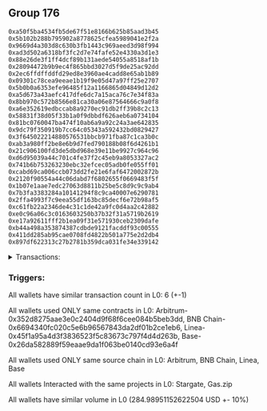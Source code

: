 ## Group 176

```0xba2e68bd61c3252e095a7c40a7ad015fc4003eda
0xa50f5ba4534fb5de67f51e8166b625b85aad3b45
0x5b102b288b795902a8778625cfea5989041e2f2a
0x9669d4a303d8c630b3fb1443c969aeed3d98f994
0xad3d502a6318bf3fc2d7e74fafe52e4330a3d1e3
0x88e26de3f1ff4dcf89b131aede54055a8518af1b
0x28094472b9b9ec4f865bbd3027d5f9de25ac92dd
0x2ec6ffdffddfd29ed8e3960ae4cadd8e65ab1b89
0x09301c78cea9eeae1b19f9e05d47a97ff25e2707
0x5b0b0a6353efe96485f12a1166865d04849d12d2
0xa5d673a43aefc417dfe6dc7a15aca76c7e34f83a
0x8bb970c572b8566e81ca30a06e87564666c9a0f8
0xa6e352619edbccab8a9270ec91db2ff39b8c2c13
0x58831f38d05f33b1a0f9dbbdf626aeb6a0734104
0x81bc0760047ba474f10ab6a9a92c24a3ae642835
0x9dc79f350919b7cc64c05343a592432bd0829427
0x3f645022214880576531bbcb971fba87c1ca3b0c
0xab3a980ff2be8e6b9d7fed790188b08f6d4261b1
0x21c906100fd3de5dbd968e39e11be9927c964c96
0xd6d95039a44c701c4fe37f2c45eb9a8053327ac2
0x741b6b753263230ebc32efcec05adb0fe055ff01
0xcabd69ca006ccb073dd2fe21e6faf6472002872b
0x2120f90554a44c06dabd7f6802655f0669483f5f
0x1b07e1aae7edc27063d8811b25be5c8d9c9c9ab4
0x7b3fa3383284a10141294f8c9ca40007e6290781
0x2ffa4993f7c9eea55df163bc85decf6e72b98af5
0xc61fb22a2346de4c31c1de42a9fc0d4aa2c42882
0xe0c96a06c3c0163603250b37b32f31a5719b2619
0xe17a92611fff2b1ea09f31e571930ceb2309dafe
0xb44a498a353874387cdbde9121facddf93c00555
0x411dd285ab95cae0708fd4822b501a775e2d2db4
0x897df622313c27b2781b359dca031fe34e339142
```
<details>
<summary>Transactions:</summary>

Hashes: 

Wallet: 0xba2e68bd61c3252e095a7c40a7ad015fc4003eda

       Hash: 0x8a3b1c6f9d6e4e7421cf52386e9026b0bfb8677169b762bd2d8a098061afb387
         - source chain: Arbitrum
         - destination chain: BNB Chain
         - project: Stargate
         - contract: 0x352d8275aae3e0c2404d9f68f6cee084b5beb3dd
         - value USD: 28.042622228
       Hash: 0xcc20b4ecbcd73745c8b7c382372018faf160f8775f8f7b11ea6e060be5d1283a
         - source chain: BNB Chain
         - destination chain: Base
         - project: Stargate
         - contract: 0x6694340fc020c5e6b96567843da2df01b2ce1eb6
         - value USD: 29.104385073
       Hash: 0x9d4cbae808e4b5350f0dfacfdadd1898c65c1072cdd0acddff6cdc6f0142987b
         - source chain: Linea
         - destination chain: Base
         - project: Stargate
         - contract: 0x45f1a95a4d3f3836523f5c83673c797f4d4d263b
         - value USD: 185.946724252
       Hash: 0xdbe713fefbeb0a853bbabd763d1960fdb62e1d049a6533c5944ec242ce9b9cfa
         - source chain: Base
         - destination chain: Metis
         - project: Gas.zip
         - contract: 0x26da582889f59eaae9da1f063be0140cd93e6a4f
         - value USD: 1.482302901e-06
       Hash: 0x1c831a028629f6657eb4cf43bd74ed394cdeb0bf9ce5e6d2a7a709f9d92028bd
         - source chain: Linea
         - destination chain: Base
         - project: Stargate
         - contract: 0x45f1a95a4d3f3836523f5c83673c797f4d4d263b
         - value USD: 41.895778075
       Hash: 0xe79f15adb16c7e12a6b87de6a2828e6f273746bc965d9e4ada06ae6ada8d2b1e
         - source chain: Base
         - destination chain: Metis
         - project: Gas.zip
         - contract: 0x26da582889f59eaae9da1f063be0140cd93e6a4f
         - value USD: 4.159221848e-07
Wallet: 0xa50f5ba4534fb5de67f51e8166b625b85aad3b45

       Hash:0xe85839909e298901ffb602834152c503bcebb1ecf5ed8d277fcfbea4d8d7b601
         - source chain: Arbitrum
         - destination chain: BNB Chain
         - project: Stargate
         - contract: 0x352d8275aae3e0c2404d9f68f6cee084b5beb3dd
         - value USD: 29.469724655
       Hash:0x4a1a0bc85cadddcfdbf2c34f961c94fd73723eb930f77fed366a9c62bc05f093
         - source chain: BNB Chain
         - destination chain: Base
         - project: Stargate
         - contract: 0x6694340fc020c5e6b96567843da2df01b2ce1eb6
         - value USD: 31.126062317
       Hash:0xc48fd385c87dbd39aa626aae0304cdec7820749387caa663750e917573da24aa
         - source chain: Linea
         - destination chain: Base
         - project: Stargate
         - contract: 0x45f1a95a4d3f3836523f5c83673c797f4d4d263b
         - value USD: 176.78810098
       Hash:0x61d65e39cbed0e362d52a4810be9355a4e5e8d2096d4ab97c693160176258665
         - source chain: Base
         - destination chain: Arbitrum
         - project: Gas.zip
         - contract: 0x26da582889f59eaae9da1f063be0140cd93e6a4f
         - value USD: 4.763357939e-05
       Hash:0x17c738156a257117c043da871ac37cf5c7fad70b928b98830786c2ba18fee416
         - source chain: Linea
         - destination chain: Base
         - project: Stargate
         - contract: 0x45f1a95a4d3f3836523f5c83673c797f4d4d263b
         - value USD: 42.826777452
       Hash:0x9bfc77408f7e0db7ea2e57fdad44be449ca8b34289f5f33f773346fe6023874f
         - source chain: Base
         - destination chain: Zora
         - project: Gas.zip
         - contract: 0x26da582889f59eaae9da1f063be0140cd93e6a4f
         - value USD: 7.443496855e-05
Wallet: 0x5b102b288b795902a8778625cfea5989041e2f2a

       Hash:0x8a22811cfd511bc5204721b5818ffd8ef1feb9ed8882700c587a30b47f00849a
         - source chain: Arbitrum
         - destination chain: BNB Chain
         - project: Stargate
         - contract: 0x352d8275aae3e0c2404d9f68f6cee084b5beb3dd
         - value USD: 29.328959247
       Hash:0xce76351640df96bc4bba549b1b8b91ed3218a2aa966b3588c10778fc4c37e140
         - source chain: BNB Chain
         - destination chain: Base
         - project: Stargate
         - contract: 0x6694340fc020c5e6b96567843da2df01b2ce1eb6
         - value USD: 30.499825544
       Hash:0x7feaf5c6ee2a83c381b6926bb76eaf11eb4ddcdeacbe1ce141b271781d3931ab
         - source chain: Linea
         - destination chain: Base
         - project: Stargate
         - contract: 0x45f1a95a4d3f3836523f5c83673c797f4d4d263b
         - value USD: 174.689704783
       Hash:0xeebc9b8366351846babde4ebc5280e522fdf5faf52c0b64cba43c1dedab27368
         - source chain: Base
         - destination chain: Metis
         - project: Gas.zip
         - contract: 0x26da582889f59eaae9da1f063be0140cd93e6a4f
         - value USD: 1.091756029e-06
       Hash:0xef84a4becde2931330a393c807db3a320e590ab2fe4a333b41ec67d1873f1266
         - source chain: Linea
         - destination chain: Base
         - project: Stargate
         - contract: 0x45f1a95a4d3f3836523f5c83673c797f4d4d263b
         - value USD: 42.324888258
       Hash:0x78b9ce5a6abed653d0b6cda43564c040efe74d9c116977723c2d8b13bc70c1d8
         - source chain: Base
         - destination chain: Scroll
         - project: Gas.zip
         - contract: 0x26da582889f59eaae9da1f063be0140cd93e6a4f
         - value USD: 0.0001229488949
Wallet: 0x9669d4a303d8c630b3fb1443c969aeed3d98f994

       Hash:0x81533dbf2580eb18926ea10b8d1bc60b0f8bf66335bdde0e3137465a2d632c2f
         - source chain: Arbitrum
         - destination chain: BNB Chain
         - project: Stargate
         - contract: 0x352d8275aae3e0c2404d9f68f6cee084b5beb3dd
         - value USD: 29.43035576
       Hash:0xfc2b6637ffec6f13862980d1b6d8f273f97bb1e507597262ce3f8782b835a68f
         - source chain: BNB Chain
         - destination chain: Base
         - project: Stargate
         - contract: 0x6694340fc020c5e6b96567843da2df01b2ce1eb6
         - value USD: 30.633434526
       Hash:0x70b167263d2bd75cbb325720233bebcedd3f2b286d5f6b8414dbc90c558b4d10
         - source chain: Linea
         - destination chain: Base
         - project: Stargate
         - contract: 0x45f1a95a4d3f3836523f5c83673c797f4d4d263b
         - value USD: 186.322464261
       Hash:0xd078be3c009d8b08f7dae2857ba65eeda6534b62044bab0184c0353a7c073717
         - source chain: Base
         - destination chain: Base
         - project: Gas.zip
         - contract: 0x26da582889f59eaae9da1f063be0140cd93e6a4f
         - value USD: 0.0001472009919
       Hash:0xd615785730f6726204d62d9e857bd1e5459ea01e2208a62e68f369bc010938d0
         - source chain: Linea
         - destination chain: Base
         - project: Stargate
         - contract: 0x45f1a95a4d3f3836523f5c83673c797f4d4d263b
         - value USD: 44.704059046
       Hash:0x5b545070564031ddc7170ddd73a793c73ca9de44b4fdfb866fdd5e982d4ca00a
         - source chain: Base
         - destination chain: Base
         - project: Gas.zip
         - contract: 0x26da582889f59eaae9da1f063be0140cd93e6a4f
         - value USD: 0.0001277910079
Wallet: 0xad3d502a6318bf3fc2d7e74fafe52e4330a3d1e3

       Hash:0x35ceb2ec1fec1d4409562f7670d1d611c630c5c177d1043599bc5e768e66f0be
         - source chain: Arbitrum
         - destination chain: BNB Chain
         - project: Stargate
         - contract: 0x352d8275aae3e0c2404d9f68f6cee084b5beb3dd
         - value USD: 31.748297483
       Hash:0xc3aca5ec8ffc574cfc6fdf68e1e6925a45c4e5e33f9c99a3c507e5b9fe4a15dc
         - source chain: BNB Chain
         - destination chain: Base
         - project: Stargate
         - contract: 0x6694340fc020c5e6b96567843da2df01b2ce1eb6
         - value USD: 33.663008467
       Hash:0xb4b81bde8ceab05a4ec99de815043b0195ef353008cceeba37db4177a81326e6
         - source chain: Linea
         - destination chain: Base
         - project: Stargate
         - contract: 0x45f1a95a4d3f3836523f5c83673c797f4d4d263b
         - value USD: 178.296231563
       Hash:0x33188984d00997e10eb670500fd00d536130e9dbfa31bab8421df276843f2cfc
         - source chain: Base
         - destination chain: Scroll
         - project: Gas.zip
         - contract: 0x26da582889f59eaae9da1f063be0140cd93e6a4f
         - value USD: 5.590329803e-05
       Hash:0xea2aa7b775d7946ccd1613ac5df3b96de8ed7bbf70808f19dbaa2fe0f8916503
         - source chain: Linea
         - destination chain: Base
         - project: Stargate
         - contract: 0x45f1a95a4d3f3836523f5c83673c797f4d4d263b
         - value USD: 47.321212206
       Hash:0x78655c5d622fe45f81ddf29d2d635dce8ac197434c2ce002695cd0e83068314b
         - source chain: Base
         - destination chain: Scroll
         - project: Gas.zip
         - contract: 0x26da582889f59eaae9da1f063be0140cd93e6a4f
         - value USD: 9.007485884e-05
Wallet: 0x88e26de3f1ff4dcf89b131aede54055a8518af1b

       Hash:0xedd22c83cc19a7240f61fb412c0f84e67c53763eecc42a9acac29750f4829bed
         - source chain: Arbitrum
         - destination chain: BNB Chain
         - project: Stargate
         - contract: 0x352d8275aae3e0c2404d9f68f6cee084b5beb3dd
         - value USD: 31.590149616
       Hash:0x2ef7c13ec62eda45a148b621a9228db39eff7264ef8b5834dc25059d7040bea3
         - source chain: BNB Chain
         - destination chain: Base
         - project: Stargate
         - contract: 0x6694340fc020c5e6b96567843da2df01b2ce1eb6
         - value USD: 33.637900578
       Hash:0xf29c4965bab17945872890d4990bd1099e8d455911e6174294e2f544c73af1f4
         - source chain: Linea
         - destination chain: Base
         - project: Stargate
         - contract: 0x45f1a95a4d3f3836523f5c83673c797f4d4d263b
         - value USD: 176.503933901
       Hash:0x40abebe9547afdfb69041929d33b27639ff269bf7b6430883e19d24094344fe1
         - source chain: Base
         - destination chain: Arbitrum
         - project: Gas.zip
         - contract: 0x26da582889f59eaae9da1f063be0140cd93e6a4f
         - value USD: 0.0001419083719
       Hash:0x91052b99abb6c1f0b048119d7581d755c263e4ecab5e2781ed51ee493df8a4ce
         - source chain: Linea
         - destination chain: Base
         - project: Stargate
         - contract: 0x45f1a95a4d3f3836523f5c83673c797f4d4d263b
         - value USD: 44.471521627
       Hash:0xcd14348452a18915de04a098bd6f5d5c31b75f526d256260bd50cbdee860c3b2
         - source chain: Base
         - destination chain: Scroll
         - project: Gas.zip
         - contract: 0x26da582889f59eaae9da1f063be0140cd93e6a4f
         - value USD: 5.983074565e-05
Wallet: 0x28094472b9b9ec4f865bbd3027d5f9de25ac92dd

       Hash:0x59e8b0c94bbae5fd06dfd35a9590ca0901e3b278883dd3d99b54e87d6f777bc0
         - source chain: Arbitrum
         - destination chain: BNB Chain
         - project: Stargate
         - contract: 0x352d8275aae3e0c2404d9f68f6cee084b5beb3dd
         - value USD: 31.571065426
       Hash:0x5d4d04a4f6706671aac8ac98d552d635503eb5d5f2db2a5617b298c656ac5126
         - source chain: BNB Chain
         - destination chain: Base
         - project: Stargate
         - contract: 0x6694340fc020c5e6b96567843da2df01b2ce1eb6
         - value USD: 33.327554062
       Hash:0x380d5477b7d31f0a32e243137d1b24be4fbe927eac42f1b6ecaf92f0d0eb6096
         - source chain: Linea
         - destination chain: Base
         - project: Stargate
         - contract: 0x45f1a95a4d3f3836523f5c83673c797f4d4d263b
         - value USD: 174.349592484
       Hash:0x26ea3c801db88c25f5abca226d562263879cc54d74894e62af86381f255356a9
         - source chain: Base
         - destination chain: Metis
         - project: Gas.zip
         - contract: 0x26da582889f59eaae9da1f063be0140cd93e6a4f
         - value USD: 4.136246418e-06
       Hash:0x7d9a9f27dde0991cde42f2f343034087d1f3ae435a22e1959851dd1f5073404d
         - source chain: Linea
         - destination chain: Base
         - project: Stargate
         - contract: 0x45f1a95a4d3f3836523f5c83673c797f4d4d263b
         - value USD: 45.761095032
       Hash:0x8e74ba4f9c78469ad5794113b3488a665aaf322d56e43dcb36f0b6b1240de5ca
         - source chain: Base
         - destination chain: Zora
         - project: Gas.zip
         - contract: 0x26da582889f59eaae9da1f063be0140cd93e6a4f
         - value USD: 3.090159391e-05
Wallet: 0x2ec6ffdffddfd29ed8e3960ae4cadd8e65ab1b89

       Hash:0xeca8c7b7d4cd7e6e280e0d1c24636196cddb185c2c0d48700d93445617d9033e
         - source chain: Arbitrum
         - destination chain: BNB Chain
         - project: Stargate
         - contract: 0x352d8275aae3e0c2404d9f68f6cee084b5beb3dd
         - value USD: 28.531132867
       Hash:0x3290c93ede7442ee21ef4dc0e2d32c11e2d1476d64115d92e0bf3ac623c2f127
         - source chain: BNB Chain
         - destination chain: Base
         - project: Stargate
         - contract: 0x6694340fc020c5e6b96567843da2df01b2ce1eb6
         - value USD: 30.221347041
       Hash:0x16262f15df5038f37015513ce02c685937c10b72d06006ffba4180e5de09d89a
         - source chain: Linea
         - destination chain: Base
         - project: Stargate
         - contract: 0x45f1a95a4d3f3836523f5c83673c797f4d4d263b
         - value USD: 187.139562778
       Hash:0xfb7f8ec47387fc8bcbdab0ccb5a1f5a0507f386d851a6273ec8627979b71f7a1
         - source chain: Base
         - destination chain: Arbitrum
         - project: Gas.zip
         - contract: 0x26da582889f59eaae9da1f063be0140cd93e6a4f
         - value USD: 7.773535525e-05
       Hash:0x4f600538e8910f5e250bc371ee9369caf9ae806ca610d4269bee8a12bf1f6496
         - source chain: Linea
         - destination chain: Base
         - project: Stargate
         - contract: 0x45f1a95a4d3f3836523f5c83673c797f4d4d263b
         - value USD: 41.735516177
       Hash:0x9a72a2a40d3cc5d1f6077a7d00a799aca6eb41ee266b0d245c3a8821d1779c59
         - source chain: Base
         - destination chain: Scroll
         - project: Gas.zip
         - contract: 0x26da582889f59eaae9da1f063be0140cd93e6a4f
         - value USD: 6.706303359e-05
Wallet: 0x09301c78cea9eeae1b19f9e05d47a97ff25e2707

       Hash:0x16e091432881b66733692a2d759d272d78d1d027c2b67d1fc25dc3647074847a
         - source chain: Arbitrum
         - destination chain: BNB Chain
         - project: Stargate
         - contract: 0x352d8275aae3e0c2404d9f68f6cee084b5beb3dd
         - value USD: 29.872157355
       Hash:0x21cc3a78227d1e195c259d6166f8410fa79ad7905a10862303eb127b8ecead3c
         - source chain: BNB Chain
         - destination chain: Base
         - project: Stargate
         - contract: 0x6694340fc020c5e6b96567843da2df01b2ce1eb6
         - value USD: 31.03718239
       Hash:0xb0025da04d6c69ff398443fa9881e23e34ca8babbe08dd08b9b9c2d0a55b5485
         - source chain: Linea
         - destination chain: Base
         - project: Stargate
         - contract: 0x45f1a95a4d3f3836523f5c83673c797f4d4d263b
         - value USD: 187.387681676
       Hash:0xa1664f723b537efb58ce31b7dd8d894ae72bf2023f6c9c0c07fcad55ddb2245d
         - source chain: Base
         - destination chain: Arbitrum
         - project: Gas.zip
         - contract: 0x26da582889f59eaae9da1f063be0140cd93e6a4f
         - value USD: 7.409667905e-05
       Hash:0xf2ef839a695ae65f0c1f37f07fb409026925b058c3e38c281fcac1bee9b46b0a
         - source chain: Linea
         - destination chain: Base
         - project: Stargate
         - contract: 0x45f1a95a4d3f3836523f5c83673c797f4d4d263b
         - value USD: 43.991023489
       Hash:0xa3a455c96ab9a396681f0caa10906c39b49a9f8b0f1f28d6c949034e008d75c1
         - source chain: Base
         - destination chain: Linea
         - project: Gas.zip
         - contract: 0x26da582889f59eaae9da1f063be0140cd93e6a4f
         - value USD: 0.0001377422111
Wallet: 0x5b0b0a6353efe96485f12a1166865d04849d12d2

       Hash:0xe1db0ce7ee5f67e0bde14f7841e44b29bc99f32c85a4d922d5aed6e6eed02cc5
         - source chain: Arbitrum
         - destination chain: BNB Chain
         - project: Stargate
         - contract: 0x352d8275aae3e0c2404d9f68f6cee084b5beb3dd
         - value USD: 31.980097958
       Hash:0x1a6c012194ec97d95927eaf68a04f0d353adf6a3d5fc4b339e268c226c601084
         - source chain: BNB Chain
         - destination chain: Base
         - project: Stargate
         - contract: 0x6694340fc020c5e6b96567843da2df01b2ce1eb6
         - value USD: 33.996594285
       Hash:0xf5b11700746a8c20623c5043d795bc66e5bbc0231cbad3c1355fcdf22fef3d52
         - source chain: Linea
         - destination chain: Base
         - project: Stargate
         - contract: 0x45f1a95a4d3f3836523f5c83673c797f4d4d263b
         - value USD: 187.830466379
       Hash:0x8ed51ac4f700bf2f897f5d2ca626a4d29d19788d065039eb4d67c4b80af042f9
         - source chain: Base
         - destination chain: Kava
         - project: Gas.zip
         - contract: 0x26da582889f59eaae9da1f063be0140cd93e6a4f
         - value USD: 2.035968104e-08
       Hash:0x42865d1598aaa9f93f35ac9db3c6ee2ad0137d81edcfe9496e737c93cde8b75a
         - source chain: Linea
         - destination chain: Base
         - project: Stargate
         - contract: 0x45f1a95a4d3f3836523f5c83673c797f4d4d263b
         - value USD: 42.550701923
       Hash:0xd2daa7bdea6be417694fb64e785587fe7a35b329b9ba1e14f78630c0cab9f6a3
         - source chain: Base
         - destination chain: Zora
         - project: Gas.zip
         - contract: 0x26da582889f59eaae9da1f063be0140cd93e6a4f
         - value USD: 7.396658116e-05
Wallet: 0xa5d673a43aefc417dfe6dc7a15aca76c7e34f83a

       Hash:0x6b1d3fa939046f9afff4fca474018fa4f9d7eebdb202393f72e74eb14ea87489
         - source chain: Arbitrum
         - destination chain: BNB Chain
         - project: Stargate
         - contract: 0x352d8275aae3e0c2404d9f68f6cee084b5beb3dd
         - value USD: 27.950857848
       Hash:0x4cdda5f25cf453790fce20d90061d2d5da09e99f03e668d4171a7bf56cb3ca1d
         - source chain: BNB Chain
         - destination chain: Base
         - project: Stargate
         - contract: 0x6694340fc020c5e6b96567843da2df01b2ce1eb6
         - value USD: 29.416283077
       Hash:0x63100833308ace290ab529eb55a1471231c282cd2a60275b8b417d4ddcb05228
         - source chain: Linea
         - destination chain: Base
         - project: Stargate
         - contract: 0x45f1a95a4d3f3836523f5c83673c797f4d4d263b
         - value USD: 185.619980589
       Hash:0xaf1f5aee0b713d7bad3fcf6abadf38489ab2a5598e114c64ccab89a37e55b95a
         - source chain: Base
         - destination chain: Metis
         - project: Gas.zip
         - contract: 0x26da582889f59eaae9da1f063be0140cd93e6a4f
         - value USD: 4.110300757e-06
       Hash:0x2f5f58156909af9d289fd8d51cec34096b9409b2bb89cb0eb535ca43cab2958c
         - source chain: Linea
         - destination chain: Base
         - project: Stargate
         - contract: 0x45f1a95a4d3f3836523f5c83673c797f4d4d263b
         - value USD: 42.924390841
       Hash:0xa62a43008438ebc8da9d2c5a967cc818c3a2bb818549a256643af29cd0ffd441
         - source chain: Base
         - destination chain: Metis
         - project: Gas.zip
         - contract: 0x26da582889f59eaae9da1f063be0140cd93e6a4f
         - value USD: 2.18607773e-06
Wallet: 0x8bb970c572b8566e81ca30a06e87564666c9a0f8

       Hash:0xe007cd4051bf51f110b0dd4b01eaf8122cfbce89cd1c3015a8d5529e43c03179
         - source chain: Arbitrum
         - destination chain: BNB Chain
         - project: Stargate
         - contract: 0x352d8275aae3e0c2404d9f68f6cee084b5beb3dd
         - value USD: 30.308103438
       Hash:0x57148bd42acec0b3c472679b62335222b0f561da21c8ea1eb803201ddadfec4d
         - source chain: BNB Chain
         - destination chain: Base
         - project: Stargate
         - contract: 0x6694340fc020c5e6b96567843da2df01b2ce1eb6
         - value USD: 31.796668033
       Hash:0x1c31064a9ed8726cecb8d6483dcc44f47c3ea2726deca881747a1d34888a2674
         - source chain: Linea
         - destination chain: Base
         - project: Stargate
         - contract: 0x45f1a95a4d3f3836523f5c83673c797f4d4d263b
         - value USD: 175.307522894
       Hash:0x579c9fed035a84c0b6aa019cbcd60550cca2c42b2b5cb95825de60137a323fcc
         - source chain: Base
         - destination chain: Scroll
         - project: Gas.zip
         - contract: 0x26da582889f59eaae9da1f063be0140cd93e6a4f
         - value USD: 0.0001615856141
       Hash:0xbe01ff1d5c396df1061c43dfd91f065d22e6a4bbc1cacaca646d4a44fd1edea8
         - source chain: Linea
         - destination chain: Base
         - project: Stargate
         - contract: 0x45f1a95a4d3f3836523f5c83673c797f4d4d263b
         - value USD: 44.705698407
       Hash:0x4b9fac301e54ec24cd201c7df66acc9960799a889ce45669af7199b9b4ec377d
         - source chain: Base
         - destination chain: Zora
         - project: Gas.zip
         - contract: 0x26da582889f59eaae9da1f063be0140cd93e6a4f
         - value USD: 0.0001627264786
Wallet: 0xa6e352619edbccab8a9270ec91db2ff39b8c2c13

       Hash:0xf62f325990faf80f10476c2a1fcf2cd866c75716744aa5e1d59c01fb4a8f5449
         - source chain: Arbitrum
         - destination chain: BNB Chain
         - project: Stargate
         - contract: 0x352d8275aae3e0c2404d9f68f6cee084b5beb3dd
         - value USD: 30.782690102
       Hash:0x3c8381520f74db85ebe4cf4105550a90fd5388ba7722353f5827ba23f1376982
         - source chain: BNB Chain
         - destination chain: Base
         - project: Stargate
         - contract: 0x6694340fc020c5e6b96567843da2df01b2ce1eb6
         - value USD: 32.184854007
       Hash:0x800830cbc66c0c58a1edaba612ed6946d474539cbe28d8c5dabd0774d5f44e54
         - source chain: Linea
         - destination chain: Base
         - project: Stargate
         - contract: 0x45f1a95a4d3f3836523f5c83673c797f4d4d263b
         - value USD: 181.04362647
       Hash:0x0829f25b768dfd97fd702092b52b99c0225efb28b7b4f7c50e2a1929cd80092d
         - source chain: Base
         - destination chain: Base
         - project: Gas.zip
         - contract: 0x26da582889f59eaae9da1f063be0140cd93e6a4f
         - value USD: 2.147866037e-05
       Hash:0x6ad88235b43126371ac6dfaf19bdabaaaf88a7409dfd74a8499f175dce99196d
         - source chain: Linea
         - destination chain: Base
         - project: Stargate
         - contract: 0x45f1a95a4d3f3836523f5c83673c797f4d4d263b
         - value USD: 41.901362269
       Hash:0xd5f64d09a9f44ac7d997dfded08868a27b30593df0519a4259f6cb32ff6adeec
         - source chain: Base
         - destination chain: Arbitrum
         - project: Gas.zip
         - contract: 0x26da582889f59eaae9da1f063be0140cd93e6a4f
         - value USD: 2.892915174e-05
Wallet: 0x58831f38d05f33b1a0f9dbbdf626aeb6a0734104

       Hash:0x8f7d8b11911a76b33948191e3ef29a40584b8d927f8e89be33d2ea8e5d335dff
         - source chain: Arbitrum
         - destination chain: BNB Chain
         - project: Stargate
         - contract: 0x352d8275aae3e0c2404d9f68f6cee084b5beb3dd
         - value USD: 28.472809839
       Hash:0xa8fe3caa240d18fba5329f6dd5c4a96fd36bea83cb9105c5f5b7aa904d4976d1
         - source chain: BNB Chain
         - destination chain: Base
         - project: Stargate
         - contract: 0x6694340fc020c5e6b96567843da2df01b2ce1eb6
         - value USD: 29.943576761
       Hash:0xa556f9210de26828b94316f1cafa7611036aad5037cf31ea471587f6ed657bb3
         - source chain: Linea
         - destination chain: Base
         - project: Stargate
         - contract: 0x45f1a95a4d3f3836523f5c83673c797f4d4d263b
         - value USD: 179.624945709
       Hash:0x4d78c15b8a02680c739023564e628b141adc43f58f35fec43354572e4cc51228
         - source chain: Base
         - destination chain: Arbitrum
         - project: Gas.zip
         - contract: 0x26da582889f59eaae9da1f063be0140cd93e6a4f
         - value USD: 6.509686296e-05
       Hash:0xfb02ee292ec60a019e281289f25425164903adf1972e8d6b758e73e16de29081
         - source chain: Linea
         - destination chain: Base
         - project: Stargate
         - contract: 0x45f1a95a4d3f3836523f5c83673c797f4d4d263b
         - value USD: 46.716077672
       Hash:0x9b9715fb1993873a4e1142958a197cd5ef807c806537edbfca89d499e19d9912
         - source chain: Base
         - destination chain: Base
         - project: Gas.zip
         - contract: 0x26da582889f59eaae9da1f063be0140cd93e6a4f
         - value USD: 9.900073905e-05
Wallet: 0x81bc0760047ba474f10ab6a9a92c24a3ae642835

       Hash:0xff8f5bf18dcb91d074a92b7974cc9e9f42aa8bf2c70eec55669041c390d1e32f
         - source chain: Arbitrum
         - destination chain: BNB Chain
         - project: Stargate
         - contract: 0x352d8275aae3e0c2404d9f68f6cee084b5beb3dd
         - value USD: 29.523134576
       Hash:0x931abb7f2d7a3095144bd35da2b9a65dd647ff816bc772386d680d6c52bba145
         - source chain: BNB Chain
         - destination chain: Base
         - project: Stargate
         - contract: 0x6694340fc020c5e6b96567843da2df01b2ce1eb6
         - value USD: 31.124489823
       Hash:0x6b06297037f7de1cadff942a22c75e08d06afbe3ca4ad02495fd54d865d51f46
         - source chain: Linea
         - destination chain: Base
         - project: Stargate
         - contract: 0x45f1a95a4d3f3836523f5c83673c797f4d4d263b
         - value USD: 187.439704406
       Hash:0x17fb424bbf86a3c0063695e6a3b7d5e3d02a53d2048308c5694e3817cd8f01f4
         - source chain: Base
         - destination chain: Zora
         - project: Gas.zip
         - contract: 0x26da582889f59eaae9da1f063be0140cd93e6a4f
         - value USD: 0.0001331676943
       Hash:0xf5a357aad3789a4041dbe055421d9686924845ace8ad27f9e8751d5c4816e4ee
         - source chain: Linea
         - destination chain: Base
         - project: Stargate
         - contract: 0x45f1a95a4d3f3836523f5c83673c797f4d4d263b
         - value USD: 42.39703317
       Hash:0xe9c683cb36f0807849b4b3ea690ae4d5cdc8723519abec88b244190fd32692d9
         - source chain: Base
         - destination chain: Linea
         - project: Gas.zip
         - contract: 0x26da582889f59eaae9da1f063be0140cd93e6a4f
         - value USD: 0.0001448951214
Wallet: 0x9dc79f350919b7cc64c05343a592432bd0829427

       Hash:0x02320c10175771d17d3cabed5d903b354d5fcbb2926ddb2f3b59693719b4aaaf
         - source chain: Arbitrum
         - destination chain: BNB Chain
         - project: Stargate
         - contract: 0x352d8275aae3e0c2404d9f68f6cee084b5beb3dd
         - value USD: 30.041425995
       Hash:0x0d2677a0d2990528c0ce9b8b1da2d84ff30f67e2d18fb2def3e76ec6a9c1ba84
         - source chain: BNB Chain
         - destination chain: Base
         - project: Stargate
         - contract: 0x6694340fc020c5e6b96567843da2df01b2ce1eb6
         - value USD: 32.148751663
       Hash:0xe99b0cf8aff60c1904a95f0407865b9e065885fc3392610f49657fbd5eb384a1
         - source chain: Linea
         - destination chain: Base
         - project: Stargate
         - contract: 0x45f1a95a4d3f3836523f5c83673c797f4d4d263b
         - value USD: 181.09802715
       Hash:0x17809e7870364dd0a8360b2439ace9eba4b37d5181bd3b1c189f50f5abe0339f
         - source chain: Base
         - destination chain: Base
         - project: Gas.zip
         - contract: 0x26da582889f59eaae9da1f063be0140cd93e6a4f
         - value USD: 0.0001520028272
       Hash:0x0aeac134683496a4e670448532df7b0ec6c99811739dd1948cfe7e2ad1a69670
         - source chain: Linea
         - destination chain: Base
         - project: Stargate
         - contract: 0x45f1a95a4d3f3836523f5c83673c797f4d4d263b
         - value USD: 47.853508394
       Hash:0x3ed39ef670977cb5f1668c3608a7b0a94f1651f8a2d623d900959ec21f8030d8
         - source chain: Base
         - destination chain: Metis
         - project: Gas.zip
         - contract: 0x26da582889f59eaae9da1f063be0140cd93e6a4f
         - value USD: 8.524287408e-07
Wallet: 0x3f645022214880576531bbcb971fba87c1ca3b0c

       Hash:0x7468bebd1f5acd3d4e52e895d05cb117ede5ff3e12e1f256b01f038f0caf4a22
         - source chain: Arbitrum
         - destination chain: BNB Chain
         - project: Stargate
         - contract: 0x352d8275aae3e0c2404d9f68f6cee084b5beb3dd
         - value USD: 30.257522731
       Hash:0x52ef376f031666f2c9df7919681ebbe5ff39c351fb1d4b2b160e63e2d1f09fa0
         - source chain: BNB Chain
         - destination chain: Base
         - project: Stargate
         - contract: 0x6694340fc020c5e6b96567843da2df01b2ce1eb6
         - value USD: 31.990788028
       Hash:0x03361292dc80b73c1d31533f0567783f56b32b588f118301ce7604ce638e0bac
         - source chain: Linea
         - destination chain: Base
         - project: Stargate
         - contract: 0x45f1a95a4d3f3836523f5c83673c797f4d4d263b
         - value USD: 181.760783276
       Hash:0x3517b35386c1620a109722aa0095ec122b4d177548f903c10230893c8f8ca2e2
         - source chain: Base
         - destination chain: Linea
         - project: Gas.zip
         - contract: 0x26da582889f59eaae9da1f063be0140cd93e6a4f
         - value USD: 7.666229546e-05
       Hash:0x7ce6c704f5e3d6abb534f135c14c3dd82bd6c3b74ed1ad80b026e21fee1edb3f
         - source chain: Linea
         - destination chain: Base
         - project: Stargate
         - contract: 0x45f1a95a4d3f3836523f5c83673c797f4d4d263b
         - value USD: 42.756962716
       Hash:0xc0b0fb9240c7527a06b17aafd2e3ad5bb05e8f51a9e6c7fab7a50b748b33a6dc
         - source chain: Base
         - destination chain: Metis
         - project: Gas.zip
         - contract: 0x26da582889f59eaae9da1f063be0140cd93e6a4f
         - value USD: 1.554830023e-06
Wallet: 0xab3a980ff2be8e6b9d7fed790188b08f6d4261b1

       Hash:0x29dc943a2ad55f952f1c7bb4d89bce99f9e97287b4d07e5dd7d749bc294697b1
         - source chain: Arbitrum
         - destination chain: BNB Chain
         - project: Stargate
         - contract: 0x352d8275aae3e0c2404d9f68f6cee084b5beb3dd
         - value USD: 28.039882052
       Hash:0x82cdc7e2f0dcc180de2389ca272ac9c6b2ddc86ffb6f96d63f2bdd1d6e8aa2bd
         - source chain: BNB Chain
         - destination chain: Base
         - project: Stargate
         - contract: 0x6694340fc020c5e6b96567843da2df01b2ce1eb6
         - value USD: 29.606699909
       Hash:0x613e1e6ec4e438e6cc3079c39d282b00ffe9ab7ae35ac2ffdcf55b47adf6885a
         - source chain: Linea
         - destination chain: Base
         - project: Stargate
         - contract: 0x45f1a95a4d3f3836523f5c83673c797f4d4d263b
         - value USD: 190.235322302
       Hash:0x720c069cd034c396e413be307a1729e6dfda2abc84a1a9b79ab6a0678b8ec5dd
         - source chain: Base
         - destination chain: Kava
         - project: Gas.zip
         - contract: 0x26da582889f59eaae9da1f063be0140cd93e6a4f
         - value USD: 4.191107091e-08
       Hash:0x52d6f777312bff51afad8c87ed2c0963454493c0e9fa2b07772e42e08d9c8d1e
         - source chain: Linea
         - destination chain: Base
         - project: Stargate
         - contract: 0x45f1a95a4d3f3836523f5c83673c797f4d4d263b
         - value USD: 43.573944114
       Hash:0xdb452965636db2d2131cde30c2f3f13558b7ee7cc5f9100ec61667245251e1f2
         - source chain: Base
         - destination chain: Base
         - project: Gas.zip
         - contract: 0x26da582889f59eaae9da1f063be0140cd93e6a4f
         - value USD: 0.0001127690538
Wallet: 0x21c906100fd3de5dbd968e39e11be9927c964c96

       Hash:0x9033107c22f77aa4da33339a5e90e6dfd67c28cf4a2080b4054be9cf7cebace7
         - source chain: Arbitrum
         - destination chain: BNB Chain
         - project: Stargate
         - contract: 0x352d8275aae3e0c2404d9f68f6cee084b5beb3dd
         - value USD: 29.95757201
       Hash:0x1d0ba2fb1c3a14a19095adb87d9096db52847c134612422169b1a2e236a2800f
         - source chain: BNB Chain
         - destination chain: Base
         - project: Stargate
         - contract: 0x6694340fc020c5e6b96567843da2df01b2ce1eb6
         - value USD: 32.080272146
       Hash:0x6d78b7e501af7470a79d573f7b67e8b1384227e7947176f03a070271cef778c2
         - source chain: Linea
         - destination chain: Base
         - project: Stargate
         - contract: 0x45f1a95a4d3f3836523f5c83673c797f4d4d263b
         - value USD: 179.851228403
       Hash:0x3b200ba4c57bf8d50b7ac97b76320e4d48c6e84cd3b9928be315eb12e6a35dd3
         - source chain: Base
         - destination chain: Arbitrum
         - project: Gas.zip
         - contract: 0x26da582889f59eaae9da1f063be0140cd93e6a4f
         - value USD: 0.0001146630023
       Hash:0x82988e01469f0942c615eddd7203bcca4714dfa0d739bd42100db821abf87751
         - source chain: Linea
         - destination chain: Base
         - project: Stargate
         - contract: 0x45f1a95a4d3f3836523f5c83673c797f4d4d263b
         - value USD: 48.026057549
       Hash:0xc4982b46dd719926aeb447eb1a96214ea901bcb4f413172e7e71ad6f0c969b40
         - source chain: Base
         - destination chain: Linea
         - project: Gas.zip
         - contract: 0x26da582889f59eaae9da1f063be0140cd93e6a4f
         - value USD: 2.524191029e-05
Wallet: 0xd6d95039a44c701c4fe37f2c45eb9a8053327ac2

       Hash:0xfe7a78437baf3fecb20d1188e67e3973d227e29b68ff90e30289b3c1e6bbdaf5
         - source chain: Arbitrum
         - destination chain: BNB Chain
         - project: Stargate
         - contract: 0x352d8275aae3e0c2404d9f68f6cee084b5beb3dd
         - value USD: 28.613362155
       Hash:0x3be142b2b04481d00a1a667a6b311bb24ad48fb7b86397dcc31204a1c2730b24
         - source chain: BNB Chain
         - destination chain: Base
         - project: Stargate
         - contract: 0x6694340fc020c5e6b96567843da2df01b2ce1eb6
         - value USD: 30.615095763
       Hash:0xb656d12ea40fc04eaf4d467409708f16fd420a24ba7399c3f0db29561abc56f4
         - source chain: Linea
         - destination chain: Base
         - project: Stargate
         - contract: 0x45f1a95a4d3f3836523f5c83673c797f4d4d263b
         - value USD: 177.430442839
       Hash:0x290a93284ab1f566f76817220b2e9844ef06b4bd49a15e3e28f25b585b74ae8e
         - source chain: Base
         - destination chain: Linea
         - project: Gas.zip
         - contract: 0x26da582889f59eaae9da1f063be0140cd93e6a4f
         - value USD: 4.260135238e-05
       Hash:0x4d18913a4042674041034788d7d4873d7186ef450c1c85f15d68059021448242
         - source chain: Linea
         - destination chain: Base
         - project: Stargate
         - contract: 0x45f1a95a4d3f3836523f5c83673c797f4d4d263b
         - value USD: 46.572426465
       Hash:0x3cb0ab468f216956fad780f508eb617dd22e9acb6eaefe2aeedd6e6a4e116215
         - source chain: Base
         - destination chain: Arbitrum
         - project: Gas.zip
         - contract: 0x26da582889f59eaae9da1f063be0140cd93e6a4f
         - value USD: 0.0001271930025
Wallet: 0x741b6b753263230ebc32efcec05adb0fe055ff01

       Hash:0xa76d1a35740ba0cef70163a4c9af5ace3d071772c7b4ad3ba259b2bc4d6abf40
         - source chain: Arbitrum
         - destination chain: BNB Chain
         - project: Stargate
         - contract: 0x352d8275aae3e0c2404d9f68f6cee084b5beb3dd
         - value USD: 30.454038064
       Hash:0x5632b93a0f58ee304178edd3cf08564fe162d8a8ad2873cd8243c75b7ad1ca31
         - source chain: BNB Chain
         - destination chain: Base
         - project: Stargate
         - contract: 0x6694340fc020c5e6b96567843da2df01b2ce1eb6
         - value USD: 32.418671476
       Hash:0x8a324a481d09d4084706d3539520496ed8966d44b3acdef58603ba0777897b5d
         - source chain: Linea
         - destination chain: Base
         - project: Stargate
         - contract: 0x45f1a95a4d3f3836523f5c83673c797f4d4d263b
         - value USD: 179.977885788
       Hash:0x2e6571d6f1890696ac15f3784fc8b0d56140d1ea506131cee48ca842a0a81823
         - source chain: Base
         - destination chain: Zora
         - project: Gas.zip
         - contract: 0x26da582889f59eaae9da1f063be0140cd93e6a4f
         - value USD: 8.024905913e-05
       Hash:0xcca1560a6c7efded8433d260bdcf5faed8e997dda44f6294e911885a0ed66af2
         - source chain: Linea
         - destination chain: Base
         - project: Stargate
         - contract: 0x45f1a95a4d3f3836523f5c83673c797f4d4d263b
         - value USD: 44.757248728
       Hash:0xcb3d20aeda4f54d2f1e865fd9aa2259fe6d8ddb95de2039d331832b18129a025
         - source chain: Base
         - destination chain: Arbitrum
         - project: Gas.zip
         - contract: 0x26da582889f59eaae9da1f063be0140cd93e6a4f
         - value USD: 3.769895692e-05
Wallet: 0xcabd69ca006ccb073dd2fe21e6faf6472002872b

       Hash:0xb8d38029089c1b57d30ef3e37055ede79b27f0280121696b30d4df5ed7d4c477
         - source chain: Arbitrum
         - destination chain: BNB Chain
         - project: Stargate
         - contract: 0x352d8275aae3e0c2404d9f68f6cee084b5beb3dd
         - value USD: 32.219149545
       Hash:0x6f513fe777a4cc687f1067557809b95e1e6cd9c398bfc89e156d718de1cf5683
         - source chain: BNB Chain
         - destination chain: Base
         - project: Stargate
         - contract: 0x6694340fc020c5e6b96567843da2df01b2ce1eb6
         - value USD: 34.633311352
       Hash:0xfaf8c28a55948dea7daa311d5e011e3fbf9b9b018cc4e14d115b54784cc34e20
         - source chain: Linea
         - destination chain: Base
         - project: Stargate
         - contract: 0x45f1a95a4d3f3836523f5c83673c797f4d4d263b
         - value USD: 184.826228168
       Hash:0xc112045f776fcd6ee4ad921d502ed6500f417b30c62bd90519b52b132d9e218b
         - source chain: Base
         - destination chain: Linea
         - project: Gas.zip
         - contract: 0x26da582889f59eaae9da1f063be0140cd93e6a4f
         - value USD: 2.873114463e-05
       Hash:0xde5a13e168a5fbab59808ad9dffd653b82980eb5dd6513258cf72604ec54b2bc
         - source chain: Linea
         - destination chain: Base
         - project: Stargate
         - contract: 0x45f1a95a4d3f3836523f5c83673c797f4d4d263b
         - value USD: 45.118720667
       Hash:0x55864034df5f7e52b8512793488bdf04a4f65ee27235eaf3abb46930c28787c0
         - source chain: Base
         - destination chain: Scroll
         - project: Gas.zip
         - contract: 0x26da582889f59eaae9da1f063be0140cd93e6a4f
         - value USD: 0.0001326127962
Wallet: 0x2120f90554a44c06dabd7f6802655f0669483f5f

       Hash:0x300448c4c081aab6947e4e3c7ed4b3221c2f6fcb865f43863c1ab96df217f910
         - source chain: Arbitrum
         - destination chain: BNB Chain
         - project: Stargate
         - contract: 0x352d8275aae3e0c2404d9f68f6cee084b5beb3dd
         - value USD: 29.815142888
       Hash:0x74bb44bf9603dfa173612fee5bb6678b4aecde7f231b7a0df63bf5c6fb68a653
         - source chain: BNB Chain
         - destination chain: Base
         - project: Stargate
         - contract: 0x6694340fc020c5e6b96567843da2df01b2ce1eb6
         - value USD: 31.701542143
       Hash:0x9c642669fb8066816b453073557409db1f0ad55b7e980d29a3324cff0ee0ba2c
         - source chain: Linea
         - destination chain: Base
         - project: Stargate
         - contract: 0x45f1a95a4d3f3836523f5c83673c797f4d4d263b
         - value USD: 184.375976076
       Hash:0xd3374f8f64eee7b84bfb53dcfb00888fe692f83dcb08d673414e47de66f61f23
         - source chain: Base
         - destination chain: Kava
         - project: Gas.zip
         - contract: 0x26da582889f59eaae9da1f063be0140cd93e6a4f
         - value USD: 2.201019041e-08
       Hash:0xc4a6b9ab128b64b88aa88c73c4137294b03086314a73fa53f42de7264991bd8a
         - source chain: Linea
         - destination chain: Base
         - project: Stargate
         - contract: 0x45f1a95a4d3f3836523f5c83673c797f4d4d263b
         - value USD: 41.814040204
       Hash:0x28c5c1019d5643d5cafcbd03cf62ef4e65f45bd8fbb9fd83437b7ef278f7db30
         - source chain: Base
         - destination chain: Zora
         - project: Gas.zip
         - contract: 0x26da582889f59eaae9da1f063be0140cd93e6a4f
         - value USD: 9.814659919e-05
Wallet: 0x1b07e1aae7edc27063d8811b25be5c8d9c9c9ab4

       Hash:0xa45c0d1f98aee97b2b8bd6b918f6a4f3351a8b31087702fb97ca33062336cff5
         - source chain: Arbitrum
         - destination chain: BNB Chain
         - project: Stargate
         - contract: 0x352d8275aae3e0c2404d9f68f6cee084b5beb3dd
         - value USD: 31.62066371
       Hash:0x36a34ab6013c0fdde7a2705902e413025db096abcf80099893f8ca9e5b0fcb5f
         - source chain: BNB Chain
         - destination chain: Base
         - project: Stargate
         - contract: 0x6694340fc020c5e6b96567843da2df01b2ce1eb6
         - value USD: 33.576665337
       Hash:0x35d04e74a767e18fe9829fa08237b29da7d630de62ec87eb681cdd6b76dfbefd
         - source chain: Linea
         - destination chain: Base
         - project: Stargate
         - contract: 0x45f1a95a4d3f3836523f5c83673c797f4d4d263b
         - value USD: 185.943344561
       Hash:0xb3c1e3c422dcce32642a6bf7a5859e1f5aee37bf050b24ce62e6d565a2a8f06e
         - source chain: Base
         - destination chain: Scroll
         - project: Gas.zip
         - contract: 0x26da582889f59eaae9da1f063be0140cd93e6a4f
         - value USD: 0.0001363903762
       Hash:0xf98f6b62a1222c86f48ea7322bbe4af03f7bc8ce8918f765b93a2a8837080533
         - source chain: Linea
         - destination chain: Base
         - project: Stargate
         - contract: 0x45f1a95a4d3f3836523f5c83673c797f4d4d263b
         - value USD: 46.613232946
       Hash:0x962677e0c5c9643dbaab23b8c02aa778c87aeeaf04ffc9502a3a4c92b8152033
         - source chain: Base
         - destination chain: Arbitrum
         - project: Gas.zip
         - contract: 0x26da582889f59eaae9da1f063be0140cd93e6a4f
         - value USD: 0.0001303150498
Wallet: 0x7b3fa3383284a10141294f8c9ca40007e6290781

       Hash:0x8efa1306414737be5129dc1d79bff552c8938c565e235c08115ac22722eb178a
         - source chain: Arbitrum
         - destination chain: BNB Chain
         - project: Stargate
         - contract: 0x352d8275aae3e0c2404d9f68f6cee084b5beb3dd
         - value USD: 31.384531377
       Hash:0x79620a51c16e5499811be4eeaeca5a0a7848f7f549dea0430061c49ad6900dc5
         - source chain: BNB Chain
         - destination chain: Base
         - project: Stargate
         - contract: 0x6694340fc020c5e6b96567843da2df01b2ce1eb6
         - value USD: 33.51811594
       Hash:0xa365dc9504c837f943b287f4fb67620ce1e1a511bd747a06b6602c5639ad52f1
         - source chain: Linea
         - destination chain: Base
         - project: Stargate
         - contract: 0x45f1a95a4d3f3836523f5c83673c797f4d4d263b
         - value USD: 176.48756591
       Hash:0x598541919c96793e28ee341fd2bb651beb33b9b7a3a81b82ff77eb84a6e533c1
         - source chain: Base
         - destination chain: Scroll
         - project: Gas.zip
         - contract: 0x26da582889f59eaae9da1f063be0140cd93e6a4f
         - value USD: 8.190027434e-05
       Hash:0x2b233de2e30479b32f1eff4a85a9051ab68e1c8ff0df87171ac1cdaf4a5543ee
         - source chain: Linea
         - destination chain: Base
         - project: Stargate
         - contract: 0x45f1a95a4d3f3836523f5c83673c797f4d4d263b
         - value USD: 44.663366999
       Hash:0x397723f5b5f77dfdc2d21304585254c5760b154181c5e9d6e44ca6a4affc0019
         - source chain: Base
         - destination chain: Base
         - project: Gas.zip
         - contract: 0x26da582889f59eaae9da1f063be0140cd93e6a4f
         - value USD: 4.595492939e-05
Wallet: 0x2ffa4993f7c9eea55df163bc85decf6e72b98af5

       Hash:0xa89252f1d1e3a1857ef7155d4c497478c223b2728d6cb5813a912095af145187
         - source chain: Arbitrum
         - destination chain: BNB Chain
         - project: Stargate
         - contract: 0x352d8275aae3e0c2404d9f68f6cee084b5beb3dd
         - value USD: 31.489902596
       Hash:0xca2c90440f85c8e9dbb5d8f5576caaeed56db1a57f4bc4d64eb4ef256006b9af
         - source chain: BNB Chain
         - destination chain: Base
         - project: Stargate
         - contract: 0x6694340fc020c5e6b96567843da2df01b2ce1eb6
         - value USD: 33.484023227
       Hash:0x64cbdf582fcd3b1835722b1cc297aff2d78d6fcb859ec6fa9e569b4a32de7865
         - source chain: Linea
         - destination chain: Base
         - project: Stargate
         - contract: 0x45f1a95a4d3f3836523f5c83673c797f4d4d263b
         - value USD: 185.959856816
       Hash:0x220a33c3578aa02a992bf27d2fcfe57d6012180023ecfdf3f1df1430c0dd7229
         - source chain: Base
         - destination chain: Metis
         - project: Gas.zip
         - contract: 0x26da582889f59eaae9da1f063be0140cd93e6a4f
         - value USD: 4.190701409e-06
       Hash:0x6e2c986b971655f027973200df3b31d09256e138fa1373a2c9de1ab89bdf5cdc
         - source chain: Linea
         - destination chain: Base
         - project: Stargate
         - contract: 0x45f1a95a4d3f3836523f5c83673c797f4d4d263b
         - value USD: 44.443543259
       Hash:0x24f61a2984cc1ddc106d44810ea60941a3e2e3fdba37938303ede440909f7b06
         - source chain: Base
         - destination chain: Metis
         - project: Gas.zip
         - contract: 0x26da582889f59eaae9da1f063be0140cd93e6a4f
         - value USD: 1.80258048e-06
Wallet: 0xc61fb22a2346de4c31c1de42a9fc0d4aa2c42882

       Hash:0x35fc6aee154e96fbccad5480f7f95b421a939065f8e21c1eff2a685d16d5328d
         - source chain: Arbitrum
         - destination chain: BNB Chain
         - project: Stargate
         - contract: 0x352d8275aae3e0c2404d9f68f6cee084b5beb3dd
         - value USD: 30.028455429
       Hash:0xfcdd0b67753b0e5b1b462a0d69670328dbae3ced8a8c6e5e9b1c29837b5c4e29
         - source chain: BNB Chain
         - destination chain: Base
         - project: Stargate
         - contract: 0x6694340fc020c5e6b96567843da2df01b2ce1eb6
         - value USD: 31.543704547
       Hash:0xad269bfa1a89ecf2aa61e00ba35fe1779b4509aea306650577888dbf77e7dd8f
         - source chain: Linea
         - destination chain: Base
         - project: Stargate
         - contract: 0x45f1a95a4d3f3836523f5c83673c797f4d4d263b
         - value USD: 180.3753245
       Hash:0x0e42320099547f965e58377e6e817fb267f89f1d17e57608b61e5166086c8e19
         - source chain: Base
         - destination chain: Base
         - project: Gas.zip
         - contract: 0x26da582889f59eaae9da1f063be0140cd93e6a4f
         - value USD: 8.90050479e-05
       Hash:0x0449bcc665205c4bcf263044b7aebc318f623064ee172ff2e4dba72db541f7be
         - source chain: Linea
         - destination chain: Base
         - project: Stargate
         - contract: 0x45f1a95a4d3f3836523f5c83673c797f4d4d263b
         - value USD: 44.735438953
       Hash:0xd559476d822e8cef1cba91aeb1877696a97dddb93724257b1f910be0e5178f19
         - source chain: Base
         - destination chain: Scroll
         - project: Gas.zip
         - contract: 0x26da582889f59eaae9da1f063be0140cd93e6a4f
         - value USD: 9.322285675e-05
Wallet: 0xe0c96a06c3c0163603250b37b32f31a5719b2619

       Hash:0x70b3b49556c69ad8c2615dc6b0d8ed8ba48b9f80e28fc20d697f6712d8441011
         - source chain: Arbitrum
         - destination chain: BNB Chain
         - project: Stargate
         - contract: 0x352d8275aae3e0c2404d9f68f6cee084b5beb3dd
         - value USD: 30.946265299
       Hash:0xdff4848611ac75b7a760511e4547aca40aae1a3363d12e24060960d9b492924b
         - source chain: BNB Chain
         - destination chain: Base
         - project: Stargate
         - contract: 0x6694340fc020c5e6b96567843da2df01b2ce1eb6
         - value USD: 32.67691462
       Hash:0x3fb49685ab3d3785758045cef62ddd31f3b599eac98e0d18182f3a5caf010091
         - source chain: Linea
         - destination chain: Base
         - project: Stargate
         - contract: 0x45f1a95a4d3f3836523f5c83673c797f4d4d263b
         - value USD: 182.01295718
       Hash:0xaae80caaf95e8a96ab29b28762dd6e996a8027ec469ef50f2a013800bc56884f
         - source chain: Base
         - destination chain: Metis
         - project: Gas.zip
         - contract: 0x26da582889f59eaae9da1f063be0140cd93e6a4f
         - value USD: 2.286525633e-06
       Hash:0x88aa19760d90ecb487f37cf8b3d7e549aa95fe322bf570dfd23173f958d6d3db
         - source chain: Linea
         - destination chain: Base
         - project: Stargate
         - contract: 0x45f1a95a4d3f3836523f5c83673c797f4d4d263b
         - value USD: 44.017372661
       Hash:0x88d3b8e42c9397de6350ccfb10756ef7d35f765413efd46dccff6ed118238104
         - source chain: Base
         - destination chain: Linea
         - project: Gas.zip
         - contract: 0x26da582889f59eaae9da1f063be0140cd93e6a4f
         - value USD: 2.330571419e-05
Wallet: 0xe17a92611fff2b1ea09f31e571930ceb2309dafe

       Hash:0x6c929de4a4531b4fa082c3eefa9a451d65bb9c544b113d9575852ff637f4ffd4
         - source chain: Arbitrum
         - destination chain: BNB Chain
         - project: Stargate
         - contract: 0x352d8275aae3e0c2404d9f68f6cee084b5beb3dd
         - value USD: 28.449064649
       Hash:0x219322e169ab594ac9256d517d4f25f6da2c910c724291287c0009d408081dd2
         - source chain: BNB Chain
         - destination chain: Base
         - project: Stargate
         - contract: 0x6694340fc020c5e6b96567843da2df01b2ce1eb6
         - value USD: 30.129997337
       Hash:0x3e13c180ae778595f23f5a30520d46e135441c538035d74a18f09962185a3d08
         - source chain: Linea
         - destination chain: Base
         - project: Stargate
         - contract: 0x45f1a95a4d3f3836523f5c83673c797f4d4d263b
         - value USD: 177.976801064
       Hash:0xb7285413223bf71c966800062b0539ccf3654dc26b1bbf70f4836731edb3ad32
         - source chain: Base
         - destination chain: Base
         - project: Gas.zip
         - contract: 0x26da582889f59eaae9da1f063be0140cd93e6a4f
         - value USD: 0.000155923658
       Hash:0x512033cf6bf30f60ce60adab16673c85d33d14322d7a3d6b30d6ee74f2231e82
         - source chain: Linea
         - destination chain: Base
         - project: Stargate
         - contract: 0x45f1a95a4d3f3836523f5c83673c797f4d4d263b
         - value USD: 45.183813583
       Hash:0x5732d1c817fa50f2e075ccebf9bf3ee576f4691ec8a071b7d19b25fcd5398b8b
         - source chain: Base
         - destination chain: Arbitrum
         - project: Gas.zip
         - contract: 0x26da582889f59eaae9da1f063be0140cd93e6a4f
         - value USD: 4.070293746e-05
Wallet: 0xb44a498a353874387cdbde9121facddf93c00555

       Hash:0x4d3257ec53172f521e9ebc2335556174db4c6caf287cd45a749d81499c2a4124
         - source chain: Arbitrum
         - destination chain: BNB Chain
         - project: Stargate
         - contract: 0x352d8275aae3e0c2404d9f68f6cee084b5beb3dd
         - value USD: 29.887368883
       Hash:0x0fac246e9a97bc8a9e489aefc95ef0d2f03a6757218f7d03635d968539f34f4a
         - source chain: BNB Chain
         - destination chain: Base
         - project: Stargate
         - contract: 0x6694340fc020c5e6b96567843da2df01b2ce1eb6
         - value USD: 31.654556379
       Hash:0x6d9fe4078a6de34bb86a39f611a6f4c1eb020ef6c17e54672a039ca54dee587b
         - source chain: Linea
         - destination chain: Base
         - project: Stargate
         - contract: 0x45f1a95a4d3f3836523f5c83673c797f4d4d263b
         - value USD: 182.207948489
       Hash:0x192c4a60b90bebe6b1a9045462ac8b12a8b6a89e6b292050b040d073eedbbd70
         - source chain: Base
         - destination chain: Kava
         - project: Gas.zip
         - contract: 0x26da582889f59eaae9da1f063be0140cd93e6a4f
         - value USD: 1.925097242e-08
       Hash:0xdf9fd32a0b86cbf3026a783503f671ed612df11bd40bde46c535da625c67769c
         - source chain: Linea
         - destination chain: Base
         - project: Stargate
         - contract: 0x45f1a95a4d3f3836523f5c83673c797f4d4d263b
         - value USD: 42.069998915
       Hash:0xdc28dff7c4f32ff3b21e93fc4ecf4d73103a0ed305c366d8d066fef4913909bf
         - source chain: Base
         - destination chain: Kava
         - project: Gas.zip
         - contract: 0x26da582889f59eaae9da1f063be0140cd93e6a4f
         - value USD: 1.657290324e-08
Wallet: 0x411dd285ab95cae0708fd4822b501a775e2d2db4

       Hash:0xddd85b40bce46bcfa44e1628ac65760c82a55ce7fe58027ed23e7746ded108f1
         - source chain: Arbitrum
         - destination chain: BNB Chain
         - project: Stargate
         - contract: 0x352d8275aae3e0c2404d9f68f6cee084b5beb3dd
         - value USD: 28.852118615
       Hash:0x5cd42cb8d8a1e2e63eff0e4b71dfd7a8683f73ce46cd80b39e771e339d83d856
         - source chain: BNB Chain
         - destination chain: Base
         - project: Stargate
         - contract: 0x6694340fc020c5e6b96567843da2df01b2ce1eb6
         - value USD: 30.469312956
       Hash:0x15a5635040f56003f03f5d2c01130fc2ca8aac3038fe4506ea5afd1d88ee38af
         - source chain: Linea
         - destination chain: Base
         - project: Stargate
         - contract: 0x45f1a95a4d3f3836523f5c83673c797f4d4d263b
         - value USD: 183.744385803
       Hash:0x83314077ae90ae9c8775bd624727855db8714d543407290610cca0ef9e6ce5a8
         - source chain: Base
         - destination chain: Kava
         - project: Gas.zip
         - contract: 0x26da582889f59eaae9da1f063be0140cd93e6a4f
         - value USD: 2.98848429e-08
       Hash:0xbe32b3d8a97335ce0d93db5adbfe50347732b9a2cfe7b4f7c5e8d51108b3bcbb
         - source chain: Linea
         - destination chain: Base
         - project: Stargate
         - contract: 0x45f1a95a4d3f3836523f5c83673c797f4d4d263b
         - value USD: 43.74720412
       Hash:0xe03659825ffafd6698d74b12f32cd3bf25d57f94a67619a4bee65388fd2ba84b
         - source chain: Base
         - destination chain: Metis
         - project: Gas.zip
         - contract: 0x26da582889f59eaae9da1f063be0140cd93e6a4f
         - value USD: 1.050453492e-06
Wallet: 0x897df622313c27b2781b359dca031fe34e339142

       Hash:0xb51864c5c235933c2cbf7f1d203ca85d8b5064949f850fba4a72878ccdea1877
         - source chain: Arbitrum
         - destination chain: BNB Chain
         - project: Stargate
         - contract: 0x352d8275aae3e0c2404d9f68f6cee084b5beb3dd
         - value USD: 28.99914371
       Hash:0x4e859df5f224507465e28108177ebb0ad24f76867c4e9d928db60d94d6e566bc
         - source chain: BNB Chain
         - destination chain: Base
         - project: Stargate
         - contract: 0x6694340fc020c5e6b96567843da2df01b2ce1eb6
         - value USD: 30.483282345
       Hash:0x2ff56ebd20feae96edf760e1d6bc55614bcd7e6389ac0195b5f2073c9e83e749
         - source chain: Linea
         - destination chain: Base
         - project: Stargate
         - contract: 0x45f1a95a4d3f3836523f5c83673c797f4d4d263b
         - value USD: 181.886993237
       Hash:0x763a3e965cd411deaaca4e874847dfb109f066f3d7219dcfaa67df569f451c37
         - source chain: Base
         - destination chain: Scroll
         - project: Gas.zip
         - contract: 0x26da582889f59eaae9da1f063be0140cd93e6a4f
         - value USD: 3.692061246e-05
       Hash:0xa74bd1b4daa232732a4e542e45731f80827cfa8df09a04b4cb0a6e7ce3d908a9
         - source chain: Linea
         - destination chain: Base
         - project: Stargate
         - contract: 0x45f1a95a4d3f3836523f5c83673c797f4d4d263b
         - value USD: 42.761814246
       Hash:0x4d5caf701faca6c509dc12f20e523caa53716a809d4b140a46a0cd0abab34da2
         - source chain: Base
         - destination chain: Zora
         - project: Gas.zip
         - contract: 0x26da582889f59eaae9da1f063be0140cd93e6a4f
         - value USD: 6.892152904e-05

</details>


### Triggers: 
All wallets have similar transaction count in L0: 6 (+-1)

All wallets used ONLY same contracts in L0: Arbitrum-0x352d8275aae3e0c2404d9f68f6cee084b5beb3dd, BNB Chain-0x6694340fc020c5e6b96567843da2df01b2ce1eb6, Linea-0x45f1a95a4d3f3836523f5c83673c797f4d4d263b, Base-0x26da582889f59eaae9da1f063be0140cd93e6a4f

All wallets used ONLY same source chain in L0: Arbitrum, BNB Chain, Linea, Base

All wallets Interacted with the same projects in L0: Stargate, Gas.zip

All wallets have similar volume in L0 (284.98951152622504 USD +- 10%)

